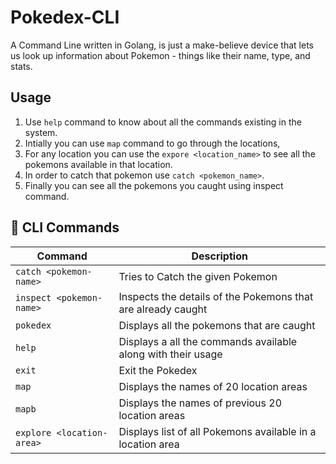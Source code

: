 # Pokedex-CLI
A Command Line written in Golang, is just a make-believe device that lets us look up information about Pokemon - things like their name, type, and stats.

## Usage
1. Use `help` command to know about all the commands existing in the system.
2. Intially you can use `map` command to go through the locations,
3. For any location you can use the `expore <location_name>` to see all the pokemons available in that location.
4. In order to catch that pokemon use `catch <pokemon_name>`.
5. Finally you can see all the pokemons you caught using inspect command.

## 📖 CLI Commands

| Command                          | Description                                                    |
| -------------------------------- | ---------------------------------------------------------------|
| `catch <pokemon-name>`           | Tries to Catch the given Pokemon                               | 
| `inspect <pokemon-name>`         |  Inspects the details of the Pokemons that are already caught  |
| `pokedex`                        | Displays all the pokemons that are caught                      |
| `help`                           |  Displays a all the commands available along with their usage  |
| `exit`                           | Exit the Pokedex                                               |
| `map`                            | Displays the names of 20 location areas                        |
| `mapb`                           | Displays the names of previous 20 location areas               |
| `explore <location-area>`        | Displays list of all Pokemons available in a location area     |



